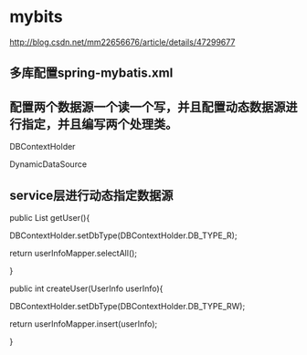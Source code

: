 # mybits

http://blog.csdn.net/mm22656676/article/details/47299677

## 多库配置spring-mybatis.xml

## 配置两个数据源一个读一个写，并且配置动态数据源进行指定，并且编写两个处理类。

DBContextHolder

DynamicDataSource

## service层进行动态指定数据源

public List<UserInfo> getUser(){

  DBContextHolder.setDbType(DBContextHolder.DB_TYPE_R);

  return userInfoMapper.selectAll();

}
  
public int createUser(UserInfo userInfo){

  DBContextHolder.setDbType(DBContextHolder.DB_TYPE_RW);

  return userInfoMapper.insert(userInfo);

}
